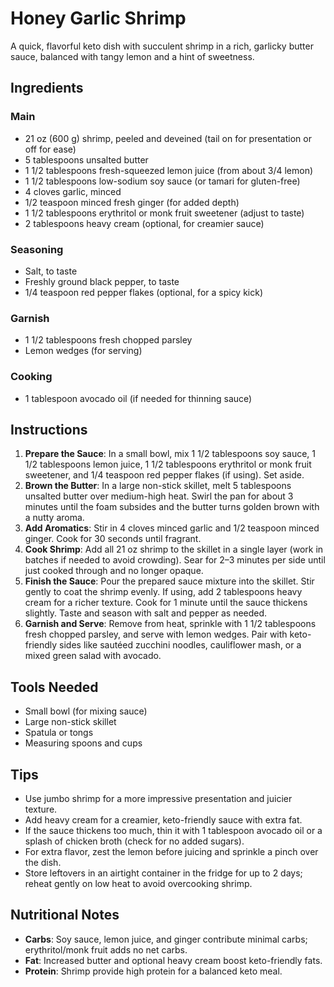 # Honey Garlic Shrimp

A quick, flavorful keto dish with succulent shrimp in a rich, garlicky butter sauce, balanced with tangy lemon and a hint of sweetness.

## Ingredients

### Main
- 21 oz (600 g) shrimp, peeled and deveined (tail on for presentation or off for ease)
- 5 tablespoons unsalted butter
- 1 1/2 tablespoons fresh-squeezed lemon juice (from about 3/4 lemon)
- 1 1/2 tablespoons low-sodium soy sauce (or tamari for gluten-free)
- 4 cloves garlic, minced
- 1/2 teaspoon minced fresh ginger (for added depth)
- 1 1/2 tablespoons erythritol or monk fruit sweetener (adjust to taste)
- 2 tablespoons heavy cream (optional, for creamier sauce)

### Seasoning
- Salt, to taste
- Freshly ground black pepper, to taste
- 1/4 teaspoon red pepper flakes (optional, for a spicy kick)

### Garnish
- 1 1/2 tablespoons fresh chopped parsley
- Lemon wedges (for serving)

### Cooking
- 1 tablespoon avocado oil (if needed for thinning sauce)

## Instructions

1. **Prepare the Sauce**: In a small bowl, mix 1 1/2 tablespoons soy sauce, 1 1/2 tablespoons lemon juice, 1 1/2 tablespoons erythritol or monk fruit sweetener, and 1/4 teaspoon red pepper flakes (if using). Set aside.
2. **Brown the Butter**: In a large non-stick skillet, melt 5 tablespoons unsalted butter over medium-high heat. Swirl the pan for about 3 minutes until the foam subsides and the butter turns golden brown with a nutty aroma.
3. **Add Aromatics**: Stir in 4 cloves minced garlic and 1/2 teaspoon minced ginger. Cook for 30 seconds until fragrant.
4. **Cook Shrimp**: Add all 21 oz shrimp to the skillet in a single layer (work in batches if needed to avoid crowding). Sear for 2–3 minutes per side until just cooked through and no longer opaque.
5. **Finish the Sauce**: Pour the prepared sauce mixture into the skillet. Stir gently to coat the shrimp evenly. If using, add 2 tablespoons heavy cream for a richer texture. Cook for 1 minute until the sauce thickens slightly. Taste and season with salt and pepper as needed.
6. **Garnish and Serve**: Remove from heat, sprinkle with 1 1/2 tablespoons fresh chopped parsley, and serve with lemon wedges. Pair with keto-friendly sides like sautéed zucchini noodles, cauliflower mash, or a mixed green salad with avocado.

## Tools Needed
- Small bowl (for mixing sauce)
- Large non-stick skillet
- Spatula or tongs
- Measuring spoons and cups

## Tips
- Use jumbo shrimp for a more impressive presentation and juicier texture.
- Add heavy cream for a creamier, keto-friendly sauce with extra fat.
- If the sauce thickens too much, thin it with 1 tablespoon avocado oil or a splash of chicken broth (check for no added sugars).
- For extra flavor, zest the lemon before juicing and sprinkle a pinch over the dish.
- Store leftovers in an airtight container in the fridge for up to 2 days; reheat gently on low heat to avoid overcooking shrimp.

## Nutritional Notes
- **Carbs**: Soy sauce, lemon juice, and ginger contribute minimal carbs; erythritol/monk fruit adds no net carbs.
- **Fat**: Increased butter and optional heavy cream boost keto-friendly fats.
- **Protein**: Shrimp provide high protein for a balanced keto meal.
